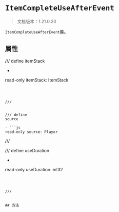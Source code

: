 # `ItemCompleteUseAfterEvent`

> 文档版本：1.21.0.20

`ItemCompleteUseAfterEvent`类。

## 属性

/// define
itemStack

- ```js
read-only itemStack: ItemStack
```



///


/// define
source

- ```js
read-only source: Player
```



///


/// define
useDuration

- ```js
read-only useDuration: int32
```



///


## 方法
